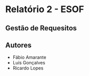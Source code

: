 # Relatório 2 - ESOF #
## Gestão de Requesitos ##



## Autores

* Fábio Amarante
* Luís Gonçalves
* Ricardo Lopes
